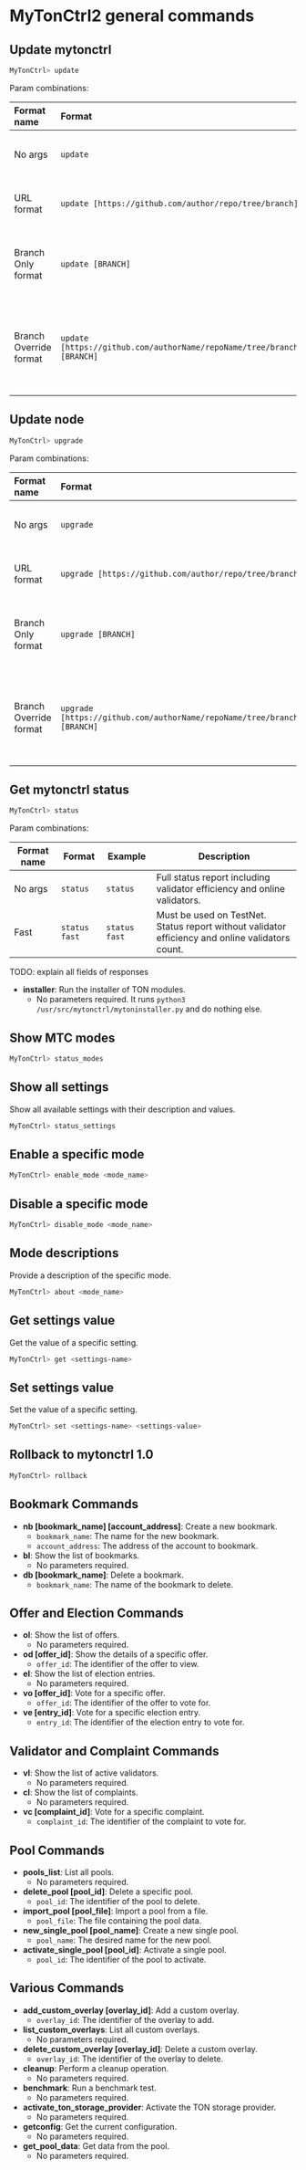 # MyTonCtrl2 general commands

## Update mytonctrl

```bash
MyTonCtrl> update
```

Param combinations:

| Format name            | Format                                                                     | Example                                                                     | Description                                                             |
  |:-----------------------|:---------------------------------------------------------------------------|:----------------------------------------------------------------------------|-------------------------------------------------------------------------|
| No args                | `update`                                                                   | `update`                                                                    | Update from current repo                                                |
| URL format             | `update [https://github.com/author/repo/tree/branch]`                      | `update https://github.com/ton-blockchain/mytonctrl/tree/mytonctrl2`        | Update from specified URL                                               |
| Branch Only format     | `update [BRANCH]`                                                          | `update mytonctrl2`                                                         | Update from specified branch of current repo                            |
| Branch Override format | `update [https://github.com/authorName/repoName/tree/branchName] [BRANCH]` | `update https://github.com/ton-blockchain/mytonctrl/tree/master mytonctrl2` | Update from branch specified by second argument of specified repository |                       

## Update node

```bash
MyTonCtrl> upgrade
```

Param combinations:

| Format name            | Format                                                                      | Example                                                             | Description                                                              |
  |:-----------------------|:----------------------------------------------------------------------------|:--------------------------------------------------------------------|--------------------------------------------------------------------------|
| No args                | `upgrade`                                                                   | `upgrade`                                                           | Upgrade from current repo                                                |
| URL format             | `upgrade [https://github.com/author/repo/tree/branch]`                      | `upgrade https://github.com/ton-blockchain/ton/tree/master`         | Upgrade from specified URL                                               |
| Branch Only format     | `upgrade [BRANCH]`                                                          | `upgrade master`                                                    | Upgrade from specified branch of current repo                            |
| Branch Override format | `upgrade [https://github.com/authorName/repoName/tree/branchName] [BRANCH]` | `upgrade https://github.com/ton-blockchain/ton/tree/master testnet` | Upgrade from branch specified by second argument of specified repository |

## Get mytonctrl status

```bash
MyTonCtrl> status
```

Param combinations:

| Format name | Format        | Example       | Description                                                                                      |
  |-------------|---------------|---------------|--------------------------------------------------------------------------------------------------|
| No args     | `status`      | `status`      | Full status report including validator efficiency and online validators.                         |
| Fast        | `status fast` | `status fast` | Must be used on TestNet. Status report without validator efficiency and online validators count. |

TODO: explain all fields of responses

- **installer**: Run the installer of TON modules.
    - No parameters required. It runs `python3 /usr/src/mytonctrl/mytoninstaller.py` and do nothing else.

## Show MTC modes

```bash
MyTonCtrl> status_modes
```

## Show all settings

Show all available settings with their description and values.

```bash
MyTonCtrl> status_settings
```

## Enable a specific mode

```bash
MyTonCtrl> enable_mode <mode_name>
```

## Disable a specific mode

```bash
MyTonCtrl> disable_mode <mode_name>
```

## Mode descriptions

Provide a description of the specific mode.

```bash
MyTonCtrl> about <mode_name>
```

## Get settings value

Get the value of a specific setting.

```bash
MyTonCtrl> get <settings-name>
```

## Set settings value

Set the value of a specific setting.

```bash
MyTonCtrl> set <settings-name> <settings-value>
```

## Rollback to mytonctrl 1.0

```bash
MyTonCtrl> rollback
```

## Bookmark Commands
- **nb [bookmark_name] [account_address]**: Create a new bookmark.
    - `bookmark_name`: The name for the new bookmark.
    - `account_address`: The address of the account to bookmark.
- **bl**: Show the list of bookmarks.
    - No parameters required.
- **db [bookmark_name]**: Delete a bookmark.
    - `bookmark_name`: The name of the bookmark to delete.

## Offer and Election Commands
- **ol**: Show the list of offers.
    - No parameters required.
- **od [offer_id]**: Show the details of a specific offer.
    - `offer_id`: The identifier of the offer to view.
- **el**: Show the list of election entries.
    - No parameters required.
- **vo [offer_id]**: Vote for a specific offer.
    - `offer_id`: The identifier of the offer to vote for.
- **ve [entry_id]**: Vote for a specific election entry.
    - `entry_id`: The identifier of the election entry to vote for.

## Validator and Complaint Commands
- **vl**: Show the list of active validators.
    - No parameters required.
- **cl**: Show the list of complaints.
    - No parameters required.
- **vc [complaint_id]**: Vote for a specific complaint.
    - `complaint_id`: The identifier of the complaint to vote for.

## Pool Commands
- **pools_list**: List all pools.
    - No parameters required.
- **delete_pool [pool_id]**: Delete a specific pool.
    - `pool_id`: The identifier of the pool to delete.
- **import_pool [pool_file]**: Import a pool from a file.
    - `pool_file`: The file containing the pool data.
- **new_single_pool [pool_name]**: Create a new single pool.
    - `pool_name`: The desired name for the new pool.
- **activate_single_pool [pool_id]**: Activate a single pool.
    - `pool_id`: The identifier of the pool to activate.

## Various Commands
- **add_custom_overlay [overlay_id]**: Add a custom overlay.
    - `overlay_id`: The identifier of the overlay to add.
- **list_custom_overlays**: List all custom overlays.
    - No parameters required.
- **delete_custom_overlay [overlay_id]**: Delete a custom overlay.
    - `overlay_id`: The identifier of the overlay to delete.
- **cleanup**: Perform a cleanup operation.
    - No parameters required.
- **benchmark**: Run a benchmark test.
    - No parameters required.
- **activate_ton_storage_provider**: Activate the TON storage provider.
    - No parameters required.
- **getconfig**: Get the current configuration.
    - No parameters required.
- **get_pool_data**: Get data from the pool.
    - No parameters required.
